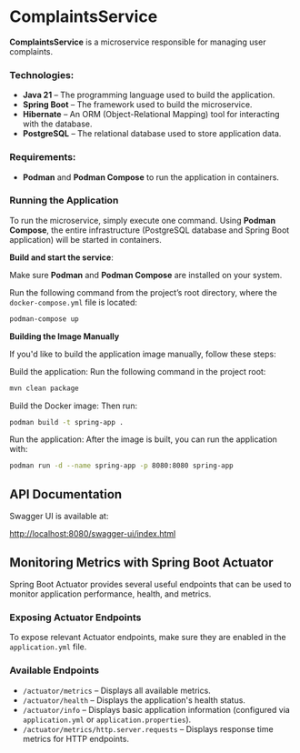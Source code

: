 # ComplaintsService

**ComplaintsService** is a microservice responsible for managing user complaints.

### Technologies:
- **Java 21** – The programming language used to build the application.
- **Spring Boot** – The framework used to build the microservice.
- **Hibernate** – An ORM (Object-Relational Mapping) tool for interacting with the database.
- **PostgreSQL** – The relational database used to store application data.

### Requirements:
- **Podman** and **Podman Compose** to run the application in containers.

### Running the Application

To run the microservice, simply execute one command. Using **Podman Compose**, the entire infrastructure (PostgreSQL database and Spring Boot application) will be started in containers.

**Build and start the service**:

Make sure **Podman** and **Podman Compose** are installed on your system.

Run the following command from the project’s root directory, where the `docker-compose.yml` file is located:

```bash
podman-compose up
```

**Building the Image Manually**

If you'd like to build the application image manually, follow these steps:

Build the application: Run the following command in the project root:

```bash   
mvn clean package
```
    
Build the Docker image: Then run:
  
```bash   
podman build -t spring-app .
```

Run the application: After the image is built, you can run the application with:

```bash
podman run -d --name spring-app -p 8080:8080 spring-app
```

## API Documentation

Swagger UI is available at:

[http://localhost:8080/swagger-ui/index.html](http://localhost:8080/swagger-ui/index.html)

## Monitoring Metrics with Spring Boot Actuator

Spring Boot Actuator provides several useful endpoints that can be used to monitor application performance, health, and metrics.

### Exposing Actuator Endpoints

To expose relevant Actuator endpoints, make sure they are enabled in the `application.yml` file.

### Available Endpoints

- `/actuator/metrics` – Displays all available metrics.
- `/actuator/health` – Displays the application's health status.
- `/actuator/info` – Displays basic application information (configured via `application.yml` or `application.properties`).
- `/actuator/metrics/http.server.requests` – Displays response time metrics for HTTP endpoints.
